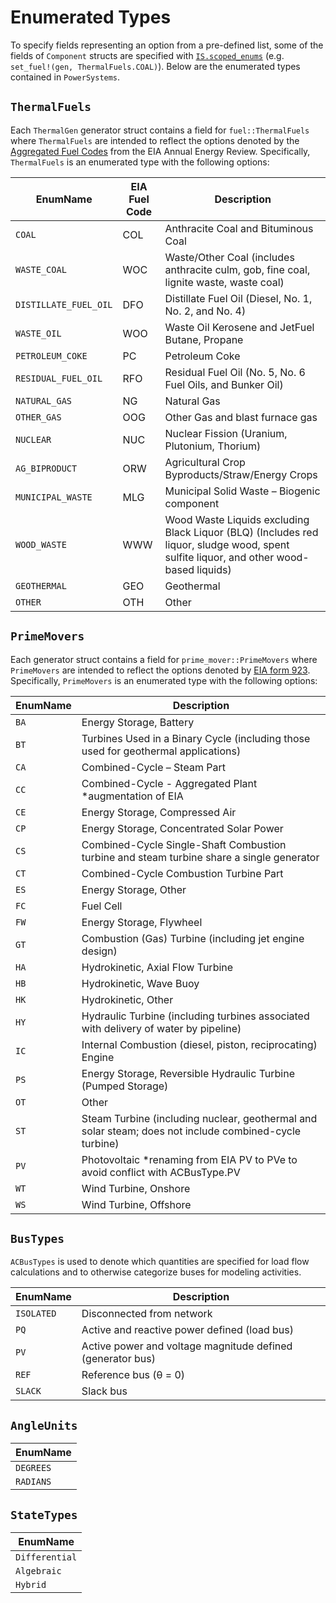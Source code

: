
# Enumerated Types

To specify fields representing an option from a pre-defined list, some of the fields of
`Component` structs are specified with
[`IS.scoped_enums`](https://nrel-siip.github.io/InfrastructureSystems.jl/stable/InfrastructureSystems/#InfrastructureSystems.@scoped_enum-Tuple{Any,%20Vararg{Any,%20N}%20where%20N}) (e.g.
`set_fuel!(gen, ThermalFuels.COAL)`). Below are the enumerated types contained in `PowerSystems`.

## `ThermalFuels`

Each `ThermalGen` generator struct contains a field for `fuel::ThermalFuels` where `ThermalFuels`
are intended to reflect the options denoted by the
[Aggregated Fuel Codes](https://www.eia.gov/survey/form/eia_923/instructions.pdf) from the
EIA Annual Energy Review. Specifically, `ThermalFuels` is an enumerated type with the
following options:

| EnumName | EIA Fuel Code | Description |
|----------|---------------|-------------|
| `COAL` | COL | Anthracite Coal and Bituminous Coal |
| `WASTE_COAL` | WOC | Waste/Other Coal (includes anthracite culm, gob, fine coal, lignite waste, waste coal) |
| `DISTILLATE_FUEL_OIL` | DFO | Distillate Fuel Oil (Diesel, No. 1, No. 2, and No. 4) |
| `WASTE_OIL` | WOO | Waste Oil Kerosene and JetFuel Butane, Propane |
| `PETROLEUM_COKE` | PC | Petroleum Coke |
| `RESIDUAL_FUEL_OIL` | RFO | Residual Fuel Oil (No. 5, No. 6 Fuel Oils, and Bunker Oil) |
| `NATURAL_GAS` | NG | Natural Gas |
| `OTHER_GAS` | OOG | Other Gas and blast furnace gas |
| `NUCLEAR` | NUC | Nuclear Fission (Uranium, Plutonium, Thorium) |
| `AG_BIPRODUCT` | ORW | Agricultural Crop Byproducts/Straw/Energy Crops |
| `MUNICIPAL_WASTE` |  MLG | Municipal Solid Waste – Biogenic component |
| `WOOD_WASTE` | WWW | Wood Waste Liquids excluding Black Liquor (BLQ) (Includes red liquor, sludge wood, spent sulfite liquor, and other wood-based liquids) |
| `GEOTHERMAL` | GEO | Geothermal |
| `OTHER` | OTH | Other |

## `PrimeMovers`

Each generator struct contains a field for `prime_mover::PrimeMovers` where `PrimeMovers`
are intended to reflect the options denoted by
[EIA form 923](https://www.eia.gov/survey/form/eia_923/instructions.pdf). Specifically,
`PrimeMovers` is an enumerated type with the following options:

| EnumName | Description |
|----------|-------------|
| `BA` | Energy Storage, Battery |
| `BT` | Turbines Used in a Binary Cycle (including those used for geothermal applications) |
| `CA` | Combined-Cycle – Steam Part |
| `CC` | Combined-Cycle - Aggregated Plant *augmentation of EIA |
| `CE` | Energy Storage, Compressed Air |
| `CP` | Energy Storage, Concentrated Solar Power |
| `CS` | Combined-Cycle Single-Shaft Combustion turbine and steam turbine share a single generator |
| `CT` | Combined-Cycle Combustion Turbine Part |
| `ES` | Energy Storage, Other |
| `FC` | Fuel Cell |
| `FW` | Energy Storage, Flywheel |
| `GT` | Combustion (Gas) Turbine (including jet engine design) |
| `HA` | Hydrokinetic, Axial Flow Turbine |
| `HB` | Hydrokinetic, Wave Buoy |
| `HK` | Hydrokinetic, Other |
| `HY` | Hydraulic Turbine (including turbines associated with delivery of water by pipeline) |
| `IC` | Internal Combustion (diesel, piston, reciprocating) Engine |
| `PS` | Energy Storage, Reversible Hydraulic Turbine (Pumped Storage) |
| `OT` | Other |
| `ST` | Steam Turbine (including nuclear, geothermal and solar steam; does not include combined-cycle turbine) |
| `PV` | Photovoltaic *renaming from EIA PV to PVe to avoid conflict with ACBusType.PV |
| `WT` | Wind Turbine, Onshore |
| `WS` | Wind Turbine, Offshore |

## `BusTypes`

`ACBusTypes` is used to denote which quantities are specified for load flow calculations and
to otherwise categorize buses for modeling activities.

| EnumName | Description |
|----------|-------------|
| `ISOLATED` | Disconnected from network |
| `PQ` | Active and reactive power defined (load bus)|
| `PV` | Active power and voltage magnitude defined (generator bus)|
| `REF` | Reference bus (θ = 0)|
| `SLACK` | Slack bus |

## `AngleUnits`

| EnumName |
|----------|
| `DEGREES` |
| `RADIANS` |

## `StateTypes`

| EnumName |
|----------|
| `Differential` |
| `Algebraic` |
| `Hybrid` |
